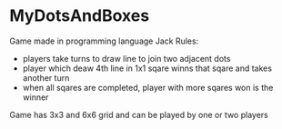 # MyDotsAndBoxes

Game made in programming language Jack
Rules:
* players take turns to draw line to join two adjacent dots
* player which deaw 4th line in 1x1 sqare winns that sqare and takes another turn
* when all sqares are completed, player with more sqares won is the winner

Game has 3x3 and 6x6 grid and can be played by one or two players
